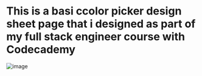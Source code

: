 # This is a basi ccolor picker design sheet page that i designed as part of my full stack engineer course with Codecademy

![image](https://github.com/ajswanwick/design_page/assets/131805705/77c7051c-710d-4789-a967-efb00c358842)
